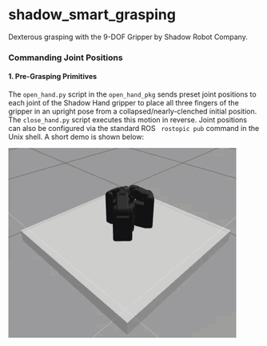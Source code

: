 # shadow_smart_grasping
Dexterous grasping with the 9-DOF Gripper by Shadow Robot Company. 

### Commanding Joint Positions 
#### 1. Pre-Grasping Primitives

The `open_hand.py` script in the `open_hand_pkg` sends preset joint positions to each joint of the Shadow Hand gripper to place all three fingers of the gripper in an upright pose from a collapsed/nearly-clenched initial position. The `close_hand.py` script executes this motion in reverse. Joint positions can also be configured via the standard ROS ` rostopic pub` command in the Unix shell. A short demo is shown below:

![Open Hand Routine Gazebo View](./resources/open_hand_demo.gif)

